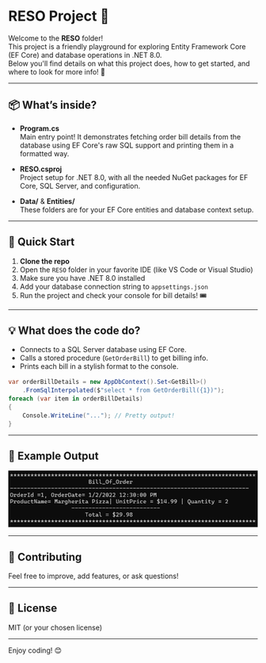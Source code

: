# RESO Project 🚀

Welcome to the **RESO** folder!  
This project is a friendly playground for exploring Entity Framework Core (EF Core) and database operations in .NET 8.0.  
Below you'll find details on what this project does, how to get started, and where to look for more info! 🎉

---

## 📦 What’s inside?

- **Program.cs**  
  Main entry point! It demonstrates fetching order bill details from the database using EF Core's raw SQL support and printing them in a formatted way.

- **RESO.csproj**  
  Project setup for .NET 8.0, with all the needed NuGet packages for EF Core, SQL Server, and configuration.

- **Data/** & **Entities/**  
  These folders are for your EF Core entities and database context setup.

---

## 🏃 Quick Start

1. **Clone the repo**
2. Open the `RESO` folder in your favorite IDE (like VS Code or Visual Studio)
3. Make sure you have .NET 8.0 installed
4. Add your database connection string to `appsettings.json`
5. Run the project and check your console for bill details! 🎟️

---

## 💡 What does the code do?

- Connects to a SQL Server database using EF Core.
- Calls a stored procedure (`GetOrderBill`) to get billing info.
- Prints each bill in a stylish format to the console.

```csharp
var orderBillDetails = new AppDbContext().Set<GetBill>()
    .FromSqlInterpolated($"select * from GetOrderBill({1})");
foreach (var item in orderBillDetails)
{
    Console.WriteLine("..."); // Pretty output!
}
```

---

## 📸 Example Output

![Order Bill Example](https://github.com/abdoshady550/EFcore-Practice/blob/master/RESO/Screenshot%202025-06-13%20143702.png?raw=true)

---

## 🤝 Contributing

Feel free to improve, add features, or ask questions!

---

## 📝 License

MIT (or your chosen license)

---

Enjoy coding! 😊
